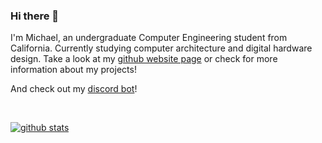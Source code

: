 ### Hi there 👋

I'm Michael, an undergraduate Computer Engineering student from California. Currently studying computer architecture and digital hardware design. Take a look at my [github website page](https://mykelmatar.github.io/) or check for more information about my projects!

And check out my [discord bot](https://github.com/MykelMatar/Dogbot)!

<br>

[![github stats](https://github-readme-stats.vercel.app/api?username=mykelmatar&theme=react)](https://github.com/anuraghazra/github-readme-stats)
